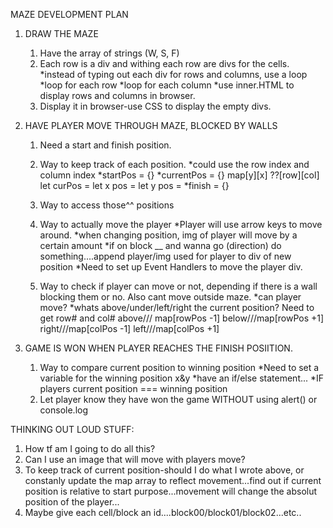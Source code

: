 MAZE DEVELOPMENT PLAN

1. DRAW THE MAZE
    1. Have the array of strings (W, S, F)
    2. Each row is a div and withing each row are divs for the cells.
        *instead of typing out each div for rows and columns, use a loop
            *loop for each row
            *loop for each column
        *use inner.HTML to display rows and columns in browser.
    3. Display it in browser-use CSS to display the empty divs.

2. HAVE PLAYER MOVE THROUGH MAZE, BLOCKED BY WALLS
    1. Need a start and finish position.
    2. Way to keep track of each position.
        *could use the row index and column index
        *startPos = {}
        *currentPos = {}
            map[y][x] ??[row][col]
            let curPos =
            let x pos =
            let y pos = 
        *finish = {}

    3. Way to access those^^ positions

    4. Way to actually move the player
        *Player will use arrow keys to move around.
            *when changing position, img of player will move by a certain amount
            *if on block __ and wanna go (direction) do something....append player/img used for player to div of new position
        *Need to set up Event Handlers to move the player div.

    5. Way to check if player can move or not, depending if there is a wall blocking them or no. Also cant move outside maze.
            *can player move?
            *whats above/under/left/right the current position? 
                Need to get row# and col#
                    above/// map[rowPos -1] 
                    below///map[rowPos +1]
                    right///map[colPos -1] 
                    left///map[colPos +1]

3. GAME IS WON WHEN PLAYER REACHES THE FINISH POSIITION. 
    1. Way to compare current position to winning position
        *Need to set a variable for the winning position x&y
        *have an if/else statement...
            *IF players current position === winning position 
    2. Let player know they have won the game WITHOUT using alert() or console.log


THINKING OUT LOUD STUFF:

1. How tf am I going to do all this?
2. Can I use an image that will move with players move?
3. To keep track of current position-should I do what I wrote above, or constanly update the map array to reflect
movement...find out if current position is relative to start purpose...movement will change the absolut position of the player...
4. Maybe give each cell/block an id....block00/block01/block02...etc..


